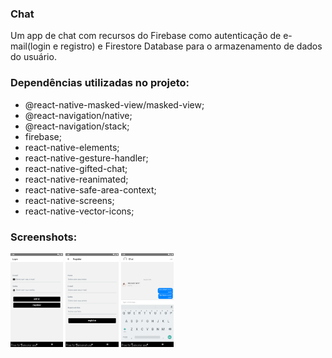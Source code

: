 ### Chat

Um app de chat com recursos do Firebase como autenticação de e-mail(login e registro) e Firestore Database para o armazenamento de dados do usuário.

### Dependências utilizadas no projeto:

<ul>
    <li>@react-native-masked-view/masked-view;</li>
    <li>@react-navigation/native;</li>
    <li>@react-navigation/stack;</li>
    <li>firebase;</li>
    <li>react-native-elements;</li>
    <li>react-native-gesture-handler;</li>
    <li>react-native-gifted-chat;</li>
    <li>react-native-reanimated;</li>
    <li>react-native-safe-area-context;</li>
    <li>react-native-screens;</li>
    <li>react-native-vector-icons;</li>
</ul> 

### Screenshots:

<div style='display: inline_block'>
     <img style='height:150px' align='center' alt='image' src='https://github.com/bgomes107/Chat/blob/main/screenshots/screenshot-2022-08-24_18.42.17.729.png'/>
    <img style='height:150px' align='center' alt='image' src='https://github.com/bgomes107/Chat/blob/main/screenshots/screenshot-2022-08-24_18.42.44.937.png'/>
    <img style='height:150px' align='center' alt='image' src='https://github.com/bgomes107/Chat/blob/main/screenshots/screenshot-2022-08-24_18.45.31.69.png'/>
</div>
